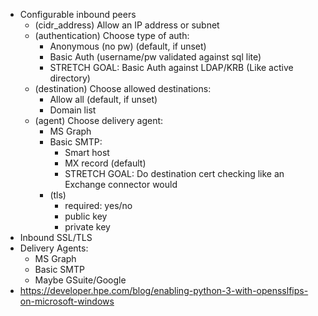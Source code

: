  * Configurable inbound peers
    * (cidr_address) Allow an IP address or subnet
    * (authentication) Choose type of auth: 
      * Anonymous (no pw) (default, if unset)
      * Basic Auth (username/pw validated against sql lite)
      * STRETCH GOAL: Basic Auth against LDAP/KRB (Like active directory)
    * (destination) Choose allowed destinations:
      * Allow all (default, if unset)
      * Domain list
    * (agent) Choose delivery agent:
      * MS Graph
      * Basic SMTP:
        * Smart host
        * MX record (default)
        * STRETCH GOAL: Do destination cert checking like an Exchange connector would
      * (tls)
        * required: yes/no
        * public key
        * private key
* Inbound SSL/TLS
* Delivery Agents:
    * MS Graph
    * Basic SMTP
    * Maybe GSuite/Google
* https://developer.hpe.com/blog/enabling-python-3-with-opensslfips-on-microsoft-windows